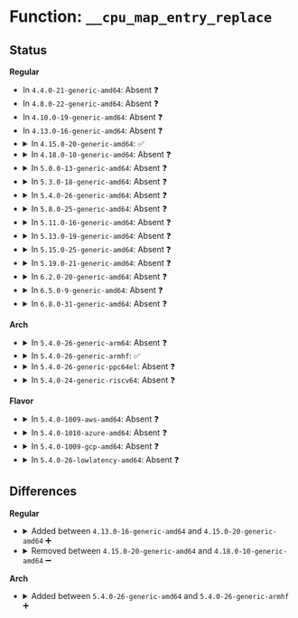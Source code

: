 # Function: <code>__cpu_map_entry_replace</code>

## Status
<b>Regular</b>
<ul>
<li>
In <code>4.4.0-21-generic-amd64</code>: Absent ❓
</li>
<li>
In <code>4.8.0-22-generic-amd64</code>: Absent ❓
</li>
<li>
In <code>4.10.0-19-generic-amd64</code>: Absent ❓
</li>
<li>
In <code>4.13.0-16-generic-amd64</code>: Absent ❓
</li>
<li>
<details>
<summary>In <code>4.15.0-20-generic-amd64</code>: ✅</summary>

```c
void __cpu_map_entry_replace(struct bpf_cpu_map * cmap, u32 key_cpu, struct bpf_cpu_map_entry * rcpu)
```

```json
{
  "name": "__cpu_map_entry_replace",
  "collision_type": "Unique Global",
  "inline_type": "No",
  "funcs": [
    {
      "addr": 18446744071580614832,
      "name": "__cpu_map_entry_replace",
      "external": true,
      "loc": "kernel/bpf/cpumap.c:441",
      "file": "kernel/bpf/cpumap.c",
      "inline": "seen, unknown",
      "caller_inline": [],
      "caller_func": [
        "kernel/bpf/cpumap.c:cpu_map_free",
        "kernel/bpf/cpumap.c:cpu_map_update_elem",
        "kernel/bpf/cpumap.c:cpu_map_delete_elem"
      ]
    }
  ],
  "symbols": [
    {
      "addr": 18446744071580614832,
      "name": "__cpu_map_entry_replace",
      "section": ".text",
      "bind": "STB_GLOBAL",
      "size": 105
    }
  ]
}
```
</details>
</li>
<li>
<details>
<summary>In <code>4.18.0-10-generic-amd64</code>: Absent ❓</summary>

```json
{
  "name": "__cpu_map_entry_replace",
  "collision_type": "Unique Static",
  "inline_type": "Selective",
  "funcs": [
    {
      "addr": 18446744071580722080,
      "name": "__cpu_map_entry_replace",
      "external": false,
      "loc": "kernel/bpf/cpumap.c:404",
      "file": "kernel/bpf/cpumap.c",
      "inline": "not declared, inlined",
      "caller_inline": [],
      "caller_func": [
        "kernel/bpf/cpumap.c:cpu_map_free",
        "kernel/bpf/cpumap.c:cpu_map_update_elem",
        "kernel/bpf/cpumap.c:cpu_map_delete_elem"
      ]
    }
  ],
  "symbols": [
    {
      "addr": 18446744071580722080,
      "name": "__cpu_map_entry_replace.isra.10",
      "section": ".text",
      "bind": "STB_LOCAL",
      "size": 98
    }
  ]
}
```
</details>
</li>
<li>
<details>
<summary>In <code>5.0.0-13-generic-amd64</code>: Absent ❓</summary>

```json
{
  "name": "__cpu_map_entry_replace",
  "collision_type": "Unique Static",
  "inline_type": "Selective",
  "funcs": [
    {
      "addr": 18446744071580802240,
      "name": "__cpu_map_entry_replace",
      "external": false,
      "loc": "kernel/bpf/cpumap.c:404",
      "file": "kernel/bpf/cpumap.c",
      "inline": "not declared, inlined",
      "caller_inline": [],
      "caller_func": [
        "kernel/bpf/cpumap.c:cpu_map_free",
        "kernel/bpf/cpumap.c:cpu_map_update_elem",
        "kernel/bpf/cpumap.c:cpu_map_delete_elem"
      ]
    }
  ],
  "symbols": [
    {
      "addr": 18446744071580802240,
      "name": "__cpu_map_entry_replace.isra.11",
      "section": ".text",
      "bind": "STB_LOCAL",
      "size": 98
    }
  ]
}
```
</details>
</li>
<li>
<details>
<summary>In <code>5.3.0-18-generic-amd64</code>: Absent ❓</summary>

```json
{
  "name": "__cpu_map_entry_replace",
  "collision_type": "Unique Static",
  "inline_type": "Selective",
  "funcs": [
    {
      "addr": 18446744071580890000,
      "name": "__cpu_map_entry_replace",
      "external": false,
      "loc": "kernel/bpf/cpumap.c:442",
      "file": "kernel/bpf/cpumap.c",
      "inline": "not declared, inlined",
      "caller_inline": [],
      "caller_func": [
        "kernel/bpf/cpumap.c:cpu_map_free",
        "kernel/bpf/cpumap.c:cpu_map_update_elem",
        "kernel/bpf/cpumap.c:cpu_map_delete_elem"
      ]
    }
  ],
  "symbols": [
    {
      "addr": 18446744071580890000,
      "name": "__cpu_map_entry_replace.isra.0",
      "section": ".text",
      "bind": "STB_LOCAL",
      "size": 98
    }
  ]
}
```
</details>
</li>
<li>
<details>
<summary>In <code>5.4.0-26-generic-amd64</code>: Absent ❓</summary>

```json
{
  "name": "__cpu_map_entry_replace",
  "collision_type": "Unique Static",
  "inline_type": "Selective",
  "funcs": [
    {
      "addr": 18446744071580942640,
      "name": "__cpu_map_entry_replace",
      "external": false,
      "loc": "kernel/bpf/cpumap.c:442",
      "file": "kernel/bpf/cpumap.c",
      "inline": "not declared, inlined",
      "caller_inline": [],
      "caller_func": [
        "kernel/bpf/cpumap.c:cpu_map_free",
        "kernel/bpf/cpumap.c:cpu_map_update_elem",
        "kernel/bpf/cpumap.c:cpu_map_delete_elem"
      ]
    }
  ],
  "symbols": [
    {
      "addr": 18446744071580942640,
      "name": "__cpu_map_entry_replace.isra.0",
      "section": ".text",
      "bind": "STB_LOCAL",
      "size": 98
    }
  ]
}
```
</details>
</li>
<li>
<details>
<summary>In <code>5.8.0-25-generic-amd64</code>: Absent ❓</summary>

```json
{
  "name": "__cpu_map_entry_replace",
  "collision_type": "Unique Static",
  "inline_type": "Selective",
  "funcs": [
    {
      "addr": 18446744071581108035,
      "name": "__cpu_map_entry_replace",
      "external": false,
      "loc": "kernel/bpf/cpumap.c:410",
      "file": "kernel/bpf/cpumap.c",
      "inline": "not declared, inlined",
      "caller_inline": [
        "kernel/bpf/cpumap.c:cpu_map_delete_elem"
      ],
      "caller_func": [
        "kernel/bpf/cpumap.c:cpu_map_free",
        "kernel/bpf/cpumap.c:cpu_map_update_elem"
      ]
    }
  ],
  "symbols": [
    {
      "addr": 18446744071581105664,
      "name": "__cpu_map_entry_replace.isra.0",
      "section": ".text",
      "bind": "STB_LOCAL",
      "size": 101
    }
  ]
}
```
</details>
</li>
<li>
<details>
<summary>In <code>5.11.0-16-generic-amd64</code>: Absent ❓</summary>

```json
{
  "name": "__cpu_map_entry_replace",
  "collision_type": "Unique Static",
  "inline_type": "Selective",
  "funcs": [
    {
      "addr": 18446744071581136403,
      "name": "__cpu_map_entry_replace",
      "external": false,
      "loc": "kernel/bpf/cpumap.c:509",
      "file": "kernel/bpf/cpumap.c",
      "inline": "not declared, inlined",
      "caller_inline": [
        "kernel/bpf/cpumap.c:cpu_map_delete_elem"
      ],
      "caller_func": [
        "kernel/bpf/cpumap.c:cpu_map_free",
        "kernel/bpf/cpumap.c:cpu_map_update_elem"
      ]
    }
  ],
  "symbols": [
    {
      "addr": 18446744071581133664,
      "name": "__cpu_map_entry_replace.isra.0",
      "section": ".text",
      "bind": "STB_LOCAL",
      "size": 101
    }
  ]
}
```
</details>
</li>
<li>
<details>
<summary>In <code>5.13.0-19-generic-amd64</code>: Absent ❓</summary>

```json
{
  "name": "__cpu_map_entry_replace",
  "collision_type": "Unique Static",
  "inline_type": "Selective",
  "funcs": [
    {
      "addr": 18446744071581156419,
      "name": "__cpu_map_entry_replace",
      "external": false,
      "loc": "kernel/bpf/cpumap.c:467",
      "file": "kernel/bpf/cpumap.c",
      "inline": "not declared, inlined",
      "caller_inline": [
        "kernel/bpf/cpumap.c:cpu_map_delete_elem"
      ],
      "caller_func": [
        "kernel/bpf/cpumap.c:cpu_map_free",
        "kernel/bpf/cpumap.c:cpu_map_update_elem"
      ]
    }
  ],
  "symbols": [
    {
      "addr": 18446744071581153616,
      "name": "__cpu_map_entry_replace.isra.0",
      "section": ".text",
      "bind": "STB_LOCAL",
      "size": 101
    }
  ]
}
```
</details>
</li>
<li>
<details>
<summary>In <code>5.15.0-25-generic-amd64</code>: Absent ❓</summary>

```json
{
  "name": "__cpu_map_entry_replace",
  "collision_type": "Unique Static",
  "inline_type": "Selective",
  "funcs": [
    {
      "addr": 18446744071581391651,
      "name": "__cpu_map_entry_replace",
      "external": false,
      "loc": "kernel/bpf/cpumap.c:528",
      "file": "kernel/bpf/cpumap.c",
      "inline": "not declared, inlined",
      "caller_inline": [
        "kernel/bpf/cpumap.c:cpu_map_delete_elem"
      ],
      "caller_func": [
        "kernel/bpf/cpumap.c:cpu_map_free",
        "kernel/bpf/cpumap.c:cpu_map_update_elem"
      ]
    }
  ],
  "symbols": [
    {
      "addr": 18446744071581390352,
      "name": "__cpu_map_entry_replace.isra.0",
      "section": ".text",
      "bind": "STB_LOCAL",
      "size": 101
    }
  ]
}
```
</details>
</li>
<li>
<details>
<summary>In <code>5.19.0-21-generic-amd64</code>: Absent ❓</summary>

```json
{
  "name": "__cpu_map_entry_replace",
  "collision_type": "Unique Static",
  "inline_type": "Selective",
  "funcs": [
    {
      "addr": 18446744071581717484,
      "name": "__cpu_map_entry_replace",
      "external": false,
      "loc": "kernel/bpf/cpumap.c:531",
      "file": "kernel/bpf/cpumap.c",
      "inline": "not declared, inlined",
      "caller_inline": [
        "kernel/bpf/cpumap.c:cpu_map_delete_elem"
      ],
      "caller_func": [
        "kernel/bpf/cpumap.c:cpu_map_free",
        "kernel/bpf/cpumap.c:cpu_map_update_elem"
      ]
    }
  ],
  "symbols": [
    {
      "addr": 18446744071581714320,
      "name": "__cpu_map_entry_replace.isra.0",
      "section": ".text",
      "bind": "STB_LOCAL",
      "size": 113
    }
  ]
}
```
</details>
</li>
<li>
<details>
<summary>In <code>6.2.0-20-generic-amd64</code>: Absent ❓</summary>

```json
{
  "name": "__cpu_map_entry_replace",
  "collision_type": "Unique Static",
  "inline_type": "Selective",
  "funcs": [
    {
      "addr": 18446744071582124140,
      "name": "__cpu_map_entry_replace",
      "external": false,
      "loc": "kernel/bpf/cpumap.c:530",
      "file": "kernel/bpf/cpumap.c",
      "inline": "not declared, inlined",
      "caller_inline": [
        "kernel/bpf/cpumap.c:cpu_map_delete_elem"
      ],
      "caller_func": [
        "kernel/bpf/cpumap.c:cpu_map_free",
        "kernel/bpf/cpumap.c:cpu_map_update_elem"
      ]
    }
  ],
  "symbols": [
    {
      "addr": 18446744071582120848,
      "name": "__cpu_map_entry_replace.isra.0",
      "section": ".text",
      "bind": "STB_LOCAL",
      "size": 113
    }
  ]
}
```
</details>
</li>
<li>
<details>
<summary>In <code>6.5.0-9-generic-amd64</code>: Absent ❓</summary>

```json
{
  "name": "__cpu_map_entry_replace",
  "collision_type": "Unique Static",
  "inline_type": "Selective",
  "funcs": [
    {
      "addr": 18446744071582320412,
      "name": "__cpu_map_entry_replace",
      "external": false,
      "loc": "kernel/bpf/cpumap.c:541",
      "file": "kernel/bpf/cpumap.c",
      "inline": "not declared, inlined",
      "caller_inline": [
        "kernel/bpf/cpumap.c:cpu_map_delete_elem"
      ],
      "caller_func": [
        "kernel/bpf/cpumap.c:cpu_map_free",
        "kernel/bpf/cpumap.c:cpu_map_update_elem"
      ]
    }
  ],
  "symbols": [
    {
      "addr": 18446744071582317488,
      "name": "__cpu_map_entry_replace.isra.0",
      "section": ".text",
      "bind": "STB_LOCAL",
      "size": 113
    }
  ]
}
```
</details>
</li>
<li>
<details>
<summary>In <code>6.8.0-31-generic-amd64</code>: Absent ❓</summary>

```json
{
  "name": "__cpu_map_entry_replace",
  "collision_type": "Unique Static",
  "inline_type": "Full",
  "funcs": [
    {
      "addr": 18446744071582478723,
      "name": "__cpu_map_entry_replace",
      "external": false,
      "loc": "kernel/bpf/cpumap.c:498",
      "file": "kernel/bpf/cpumap.c",
      "inline": "not declared, inlined",
      "caller_inline": [
        "kernel/bpf/cpumap.c:cpu_map_update_elem",
        "kernel/bpf/cpumap.c:cpu_map_delete_elem"
      ],
      "caller_func": []
    }
  ],
  "symbols": []
}
```
</details>
</li>
</ul>
<b>Arch</b>
<ul>
<li>
<details>
<summary>In <code>5.4.0-26-generic-arm64</code>: Absent ❓</summary>

```json
{
  "name": "__cpu_map_entry_replace",
  "collision_type": "Unique Static",
  "inline_type": "Selective",
  "funcs": [
    {
      "addr": 18446603336492284512,
      "name": "__cpu_map_entry_replace",
      "external": false,
      "loc": "kernel/bpf/cpumap.c:442",
      "file": "kernel/bpf/cpumap.c",
      "inline": "not declared, inlined",
      "caller_inline": [],
      "caller_func": [
        "kernel/bpf/cpumap.c:cpu_map_free",
        "kernel/bpf/cpumap.c:cpu_map_update_elem",
        "kernel/bpf/cpumap.c:cpu_map_delete_elem"
      ]
    }
  ],
  "symbols": [
    {
      "addr": 18446603336492284512,
      "name": "__cpu_map_entry_replace.isra.0",
      "section": ".text",
      "bind": "STB_LOCAL",
      "size": 160
    }
  ]
}
```
</details>
</li>
<li>
<details>
<summary>In <code>5.4.0-26-generic-armhf</code>: ✅</summary>

```c
void __cpu_map_entry_replace(struct bpf_cpu_map * cmap, u32 key_cpu, struct bpf_cpu_map_entry * rcpu)
```

```json
{
  "name": "__cpu_map_entry_replace",
  "collision_type": "Unique Static",
  "inline_type": "No",
  "funcs": [
    {
      "addr": 3226172352,
      "name": "__cpu_map_entry_replace",
      "external": false,
      "loc": "kernel/bpf/cpumap.c:442",
      "file": "kernel/bpf/cpumap.c",
      "inline": "seen, unknown",
      "caller_inline": [],
      "caller_func": [
        "kernel/bpf/cpumap.c:cpu_map_free",
        "kernel/bpf/cpumap.c:cpu_map_update_elem",
        "kernel/bpf/cpumap.c:cpu_map_delete_elem"
      ]
    }
  ],
  "symbols": [
    {
      "addr": 3226172352,
      "name": "__cpu_map_entry_replace",
      "section": ".text",
      "bind": "STB_LOCAL",
      "size": 140
    }
  ]
}
```
</details>
</li>
<li>
<details>
<summary>In <code>5.4.0-26-generic-ppc64el</code>: Absent ❓</summary>

```json
{
  "name": "__cpu_map_entry_replace",
  "collision_type": "Unique Static",
  "inline_type": "Selective",
  "funcs": [
    {
      "addr": 13835058055285517760,
      "name": "__cpu_map_entry_replace",
      "external": false,
      "loc": "kernel/bpf/cpumap.c:442",
      "file": "kernel/bpf/cpumap.c",
      "inline": "not declared, inlined",
      "caller_inline": [],
      "caller_func": [
        "kernel/bpf/cpumap.c:cpu_map_free",
        "kernel/bpf/cpumap.c:cpu_map_update_elem",
        "kernel/bpf/cpumap.c:cpu_map_delete_elem"
      ]
    }
  ],
  "symbols": [
    {
      "addr": 13835058055285517760,
      "name": "__cpu_map_entry_replace.isra.0",
      "section": ".text",
      "bind": "STB_LOCAL",
      "size": 200
    }
  ]
}
```
</details>
</li>
<li>
<details>
<summary>In <code>5.4.0-24-generic-riscv64</code>: Absent ❓</summary>

```json
{
  "name": "__cpu_map_entry_replace",
  "collision_type": "Unique Static",
  "inline_type": "Selective",
  "funcs": [
    {
      "addr": 18446743936272418158,
      "name": "__cpu_map_entry_replace",
      "external": false,
      "loc": "kernel/bpf/cpumap.c:442",
      "file": "kernel/bpf/cpumap.c",
      "inline": "not declared, inlined",
      "caller_inline": [],
      "caller_func": [
        "kernel/bpf/cpumap.c:cpu_map_free",
        "kernel/bpf/cpumap.c:cpu_map_update_elem",
        "kernel/bpf/cpumap.c:cpu_map_delete_elem"
      ]
    }
  ],
  "symbols": [
    {
      "addr": 18446743936272418158,
      "name": "__cpu_map_entry_replace.isra.0",
      "section": ".text",
      "bind": "STB_LOCAL",
      "size": 126
    }
  ]
}
```
</details>
</li>
</ul>
<b>Flavor</b>
<ul>
<li>
<details>
<summary>In <code>5.4.0-1009-aws-amd64</code>: Absent ❓</summary>

```json
{
  "name": "__cpu_map_entry_replace",
  "collision_type": "Unique Static",
  "inline_type": "Selective",
  "funcs": [
    {
      "addr": 18446744071580911440,
      "name": "__cpu_map_entry_replace",
      "external": false,
      "loc": "kernel/bpf/cpumap.c:442",
      "file": "kernel/bpf/cpumap.c",
      "inline": "not declared, inlined",
      "caller_inline": [],
      "caller_func": [
        "kernel/bpf/cpumap.c:cpu_map_free",
        "kernel/bpf/cpumap.c:cpu_map_update_elem",
        "kernel/bpf/cpumap.c:cpu_map_delete_elem"
      ]
    }
  ],
  "symbols": [
    {
      "addr": 18446744071580911440,
      "name": "__cpu_map_entry_replace.isra.0",
      "section": ".text",
      "bind": "STB_LOCAL",
      "size": 98
    }
  ]
}
```
</details>
</li>
<li>
<details>
<summary>In <code>5.4.0-1010-azure-amd64</code>: Absent ❓</summary>

```json
{
  "name": "__cpu_map_entry_replace",
  "collision_type": "Unique Static",
  "inline_type": "Selective",
  "funcs": [
    {
      "addr": 18446744071580857504,
      "name": "__cpu_map_entry_replace",
      "external": false,
      "loc": "kernel/bpf/cpumap.c:442",
      "file": "kernel/bpf/cpumap.c",
      "inline": "not declared, inlined",
      "caller_inline": [],
      "caller_func": [
        "kernel/bpf/cpumap.c:cpu_map_free",
        "kernel/bpf/cpumap.c:cpu_map_update_elem",
        "kernel/bpf/cpumap.c:cpu_map_delete_elem"
      ]
    }
  ],
  "symbols": [
    {
      "addr": 18446744071580857504,
      "name": "__cpu_map_entry_replace.isra.0",
      "section": ".text",
      "bind": "STB_LOCAL",
      "size": 98
    }
  ]
}
```
</details>
</li>
<li>
<details>
<summary>In <code>5.4.0-1009-gcp-amd64</code>: Absent ❓</summary>

```json
{
  "name": "__cpu_map_entry_replace",
  "collision_type": "Unique Static",
  "inline_type": "Selective",
  "funcs": [
    {
      "addr": 18446744071580902688,
      "name": "__cpu_map_entry_replace",
      "external": false,
      "loc": "kernel/bpf/cpumap.c:442",
      "file": "kernel/bpf/cpumap.c",
      "inline": "not declared, inlined",
      "caller_inline": [],
      "caller_func": [
        "kernel/bpf/cpumap.c:cpu_map_free",
        "kernel/bpf/cpumap.c:cpu_map_update_elem",
        "kernel/bpf/cpumap.c:cpu_map_delete_elem"
      ]
    }
  ],
  "symbols": [
    {
      "addr": 18446744071580902688,
      "name": "__cpu_map_entry_replace.isra.0",
      "section": ".text",
      "bind": "STB_LOCAL",
      "size": 98
    }
  ]
}
```
</details>
</li>
<li>
<details>
<summary>In <code>5.4.0-26-lowlatency-amd64</code>: Absent ❓</summary>

```json
{
  "name": "__cpu_map_entry_replace",
  "collision_type": "Unique Static",
  "inline_type": "Selective",
  "funcs": [
    {
      "addr": 18446744071580961440,
      "name": "__cpu_map_entry_replace",
      "external": false,
      "loc": "kernel/bpf/cpumap.c:442",
      "file": "kernel/bpf/cpumap.c",
      "inline": "not declared, inlined",
      "caller_inline": [],
      "caller_func": [
        "kernel/bpf/cpumap.c:cpu_map_free",
        "kernel/bpf/cpumap.c:cpu_map_update_elem",
        "kernel/bpf/cpumap.c:cpu_map_delete_elem"
      ]
    }
  ],
  "symbols": [
    {
      "addr": 18446744071580961440,
      "name": "__cpu_map_entry_replace.isra.0",
      "section": ".text",
      "bind": "STB_LOCAL",
      "size": 98
    }
  ]
}
```
</details>
</li>
</ul>

## Differences
<b>Regular</b>
<ul>
<li>
<details>
<summary>Added between <code>4.13.0-16-generic-amd64</code> and <code>4.15.0-20-generic-amd64</code> ➕</summary>

```c
void __cpu_map_entry_replace(struct bpf_cpu_map * cmap, u32 key_cpu, struct bpf_cpu_map_entry * rcpu)
```
</details>
</li>
<li>
<details>
<summary>Removed between <code>4.15.0-20-generic-amd64</code> and <code>4.18.0-10-generic-amd64</code> ➖</summary>

```c
void __cpu_map_entry_replace(struct bpf_cpu_map * cmap, u32 key_cpu, struct bpf_cpu_map_entry * rcpu)
```
</details>
</li>
</ul>
<b>Arch</b>
<ul>
<li>
<details>
<summary>Added between <code>5.4.0-26-generic-amd64</code> and <code>5.4.0-26-generic-armhf</code> ➕</summary>

```c
void __cpu_map_entry_replace(struct bpf_cpu_map * cmap, u32 key_cpu, struct bpf_cpu_map_entry * rcpu)
```
</details>
</li>
</ul>
